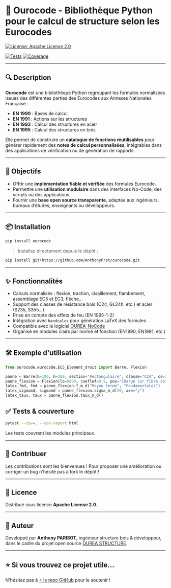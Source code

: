 
# 📐 Ourocode - Bibliothèque Python pour le calcul de structure selon les Eurocodes

[![License: Apache License 2.0](https://img.shields.io/badge/License-A-blue.svg)](LICENSE)
<!-- [![PyPI](https://img.shields.io/pypi/v/eurocode-calc.svg)](https://pypi.org/project/ourocode/) -->
[![Tests](https://img.shields.io/github/v/release/AnthonyPrst/ourocode)](https://github.com/AnthonyPrst/ourocode/pyptoject.toml)
[![Coverage](https://img.shields.io/codecov/c/github/ton-org/eurocode)](https://codecov.io/gh/ton-org/ourocode)

---

## 🔍 Description

**Ourocode** est une bibliothèque Python regroupant les formules normalisées issues des différentes parties des Eurocodes aux Annexes Nationales Française :

- **EN 1990** : Bases de calcul
- **EN 1991** : Actions sur les structures
- **EN 1993** : Calcul des structures en acier
- **EN 1995** : Calcul des structures en bois

Elle permet de construire un **catalogue de fonctions réutilisables** pour générer rapidement des **notes de calcul personnalisées**, intégrables dans des applications de vérification ou de génération de rapports.

---

## 🚀 Objectifs

- Offrir une **implémentation fiable et vérifiée** des formules Eurocode.
- Permettre une **utilisation modulaire** dans des interfaces No-Code, des scripts ou des applications.
- Fournir une **base open source transparente**, adaptée aux ingénieurs, bureaux d’études, enseignants ou développeurs.

---

## 📦 Installation

```bash
pip install ourocode
```

> Installez directement depuis le dépôt :
```bash
pip install git+https://github.com/AnthonyPrst/ourocode.git
```

---

## ✨ Fonctionnalités

- Calculs normalisés : flexion, traction, cisaillement, flambement, assemblage EC5 et EC3, flèche…
- Support des classes de résistance bois (C24, GL24h, etc.) et acier (S235, S355…)
- Prise en compte des effets de feu (EN 1995-1-2)
- Intégration avec `handcalcs` pour génération LaTeX des formules
- Compatible avec le logiciel [OUREA-NoCode](https://ourea-structure.fr/telechargement)
- Organisé en modules clairs par norme et fonction (EN1990, EN1991, etc.)

---

## 🛠 Exemple d'utilisation

```python
from ourocode.eurocode.EC5_Element_droit import Barre, Flexion

panne = Barre(b=100, h=200, section="Rectangulaire", classe="C24", cs=2, Hi=12, Hf=12)
panne_flexion = Flexion(lo=5000, coeflef=0.9, pos="Charge sur fibre comprimée")
latex_fmd, fmd = panne_flexion.f_m_d("Moyen terme", "Fondamentales")
latex_sigmamd, sigmamd = panne_flexion.sigma_m_d(20, axe="y")
latex_taux, taux = panne_flexion.taux_m_d()
```

## ✅ Tests & couverture

```bash
pytest --cov=. --cov-report html
```

Les tests couvrent les modules principaux.

---

## 🤝 Contribuer

Les contributions sont les bienvenues ! Pour proposer une amélioration ou corriger un bug n'hésité pas à fork le dépôt !

---

## 📄 Licence

Distribué sous licence **Apache License 2.0**.

---

## 👷 Auteur

Développé par **Anthony PARISOT**, ingénieur structure bois & développeur, dans le cadre du projet open source [OUREA STRUCTURE](https://ourea-structure.fr).

---

## ⭐ Si vous trouvez ce projet utile...

N'hésitez pas à [⭐️ le repo GitHub](https://github.com/AnthonyPrst/ourocode) pour le soutenir !
